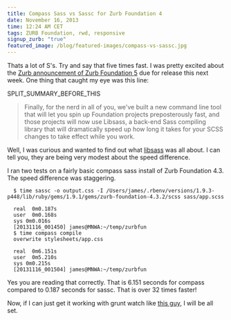 ```yaml
---
title: Compass Sass vs Sassc for Zurb Foundation 4
date: November 16, 2013
time: 12:24 AM CET
tags: ZURB Foundation, rwd, responsive
signup_zurb: "true"
featured_image: /blog/featured-images/compass-vs-sassc.jpg
---
```


Thats a lot of S's. Try and say that five times fast. I was pretty excited about the [Zurb announcement of Zurb Foundation 5](http://zurb.com/article/1274/we-feel-the-need-the-need-for-speed-what-) due for release this next week. One thing that caught my eye was this line:

SPLIT\_SUMMARY\_BEFORE\_THIS

> Finally, for the nerd in all of you, we've built a new command line tool that will let you spin up Foundation projects preposterously fast, and those projects will now use <span class="inline-code">Libsass</span>, a back-end Sass compiling library that will dramatically speed up how long it takes for your SCSS changes to take effect while you work.

Well, I was curious and wanted to find out what [libsass](https://github.com/hcatlin/libsass) was all about. I can tell you, they are being very modest about the speed difference.


I ran two tests on a fairly basic compass sass install of Zurb Foundation 4.3. The speed difference was staggering.

      $ time sassc -o output.css -I /Users/james/.rbenv/versions/1.9.3-p448/lib/ruby/gems/1.9.1/gems/zurb-foundation-4.3.2/scss sass/app.scss

      real  0m0.187s
      user  0m0.168s
      sys 0m0.016s
      [20131116_001450] james@MNWA:~/temp/zurbfun
      $ time compass compile
      overwrite stylesheets/app.css

      real  0m6.151s
      user  0m5.210s
      sys 0m0.215s
      [20131116_001504] james@MNWA:~/temp/zurbfun

Yes you are reading that correctly. That is 6.151 seconds for compass compared to 0.187 seconds for sassc. That is over 32 times faster!

Now, if I can just get it working with grunt watch like [this guy](http://benfrain.com/lightning-fast-sass-compiling-with-libsass-node-sass-and-grunt-sass), I will be all set.
